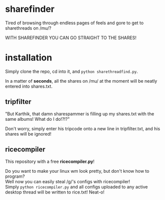 sharefinder
===========

Tired of browsing through endless pages of feels and gore to get to sharethreads on /mu/?

WITH SHAREFINDER YOU CAN GO STRAIGHT TO THE SHARES!

installation
============  
Simply clone the repo, cd into it, and `python sharethreadfind.py`.  

In a matter of **seconds**, all the shares on /mu/ at the moment will be neatly entered into shares.txt.

tripfilter
----------

"But Karthik, that damn sharespammer is filling up my shares.txt with the same albums!  What do I do!?!?"

Don't worry, simply enter his tripcode onto a new line in tripfilter.txt, and his shares will be ignored!

ricecompiler
------------

This repository with a free **ricecompiler.py**!

Do you want to make your linux wm look pretty, but don't know how to program?  
Well now you can easily steal /g/'s configs with ricecompiler!  
Simply `python ricecompiler.py` and all configs uploaded to any active desktop thread will be written to rice.txt!  Neat-o!


